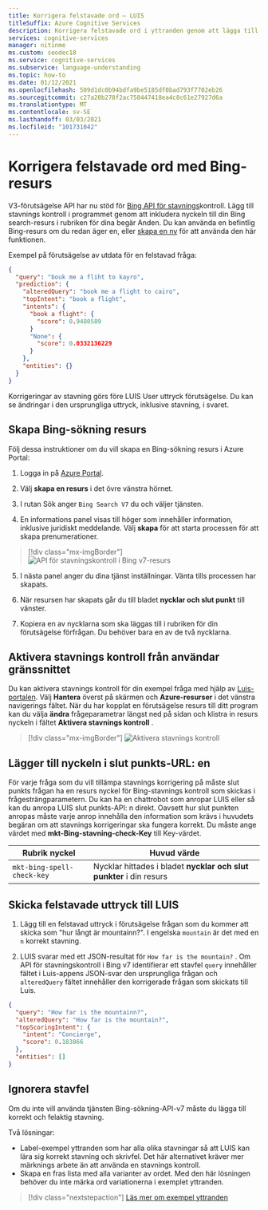 ```yaml
---
title: Korrigera felstavade ord – LUIS
titleSuffix: Azure Cognitive Services
description: Korrigera felstavade ord i yttranden genom att lägga till API för stavningskontroll i Bing v7 till LUIS slut punkts frågor.
services: cognitive-services
manager: nitinme
ms.custom: seodec18
ms.service: cognitive-services
ms.subservice: language-understanding
ms.topic: how-to
ms.date: 01/12/2021
ms.openlocfilehash: 509d1dc0b94bdfa9be5185df0bad793f7702eb26
ms.sourcegitcommit: c27a20b278f2ac758447418ea4c8c61e27927d6a
ms.translationtype: MT
ms.contentlocale: sv-SE
ms.lasthandoff: 03/03/2021
ms.locfileid: "101731042"
---
```

# <a name="correct-misspelled-words-with-bing-resource"></a>Korrigera felstavade ord med Bing-resurs

V3-förutsägelse API har nu stöd för [Bing API för stavnings](/bing/search-apis/bing-spell-check/overview)kontroll. Lägg till stavnings kontroll i programmet genom att inkludera nyckeln till din Bing search-resurs i rubriken för dina begär Anden. Du kan använda en befintlig Bing-resurs om du redan äger en, eller [skapa en ny](https://portal.azure.com/#create/Microsoft.BingSearch) för att använda den här funktionen. 

Exempel på förutsägelse av utdata för en felstavad fråga:

```json
{
  "query": "bouk me a fliht to kayro",
  "prediction": {
    "alteredQuery": "book me a flight to cairo",
    "topIntent": "book a flight",
    "intents": {
      "book a flight": {
        "score": 0.9480589
      }
      "None": {
        "score": 0.0332136229
      }
    },
    "entities": {}
  }
}
```

Korrigeringar av stavning görs före LUIS User uttryck förutsägelse. Du kan se ändringar i den ursprungliga uttryck, inklusive stavning, i svaret.

## <a name="create-bing-search-resource"></a>Skapa Bing-sökning resurs

Följ dessa instruktioner om du vill skapa en Bing-sökning resurs i Azure Portal:

1. Logga in på [Azure Portal](https://portal.azure.com).

2. Välj **skapa en resurs** i det övre vänstra hörnet.

3. I rutan Sök anger `Bing Search V7` du och väljer tjänsten.

4. En informations panel visas till höger som innehåller information, inklusive juridiskt meddelande. Välj **skapa** för att starta processen för att skapa prenumerationer.

> [!div class="mx-imgBorder"]
> ![API för stavningskontroll i Bing v7-resurs](./media/luis-tutorial-bing-spellcheck/bing-search-resource-portal.png)

5. I nästa panel anger du dina tjänst inställningar. Vänta tills processen har skapats.

6. När resursen har skapats går du till bladet **nycklar och slut punkt** till vänster. 

7. Kopiera en av nycklarna som ska läggas till i rubriken för din förutsägelse förfrågan. Du behöver bara en av de två nycklarna.

<!--
## Using the key in LUIS test panel
There are two places in LUIS to use the key. The first is in the [test panel](luis-interactive-test.md#view-bing-spell-check-corrections-in-test-panel). The key isn't saved into LUIS but instead is a session variable. You need to set the key every time you want the test panel to apply the Bing Spell Check API v7 service to the utterance. See [instructions](luis-interactive-test.md#view-bing-spell-check-corrections-in-test-panel) in the test panel for setting the key.
-->
## <a name="enable-spell-check-from-ui"></a>Aktivera stavnings kontroll från användar gränssnittet 
Du kan aktivera stavnings kontroll för din exempel fråga med hjälp av [Luis-portalen](https://www.luis.ai). Välj **Hantera** överst på skärmen och **Azure-resurser** i det vänstra navigerings fältet. När du har kopplat en förutsägelse resurs till ditt program kan du välja **ändra** frågeparametrar längst ned på sidan och klistra in resurs nyckeln i fältet **Aktivera stavnings kontroll** .
    
   > [!div class="mx-imgBorder"]
   > ![Aktivera stavnings kontroll](./media/luis-tutorial-bing-spellcheck/spellcheck-query-params.png)


## <a name="adding-the-key-to-the-endpoint-url"></a>Lägger till nyckeln i slut punkts-URL: en
För varje fråga som du vill tillämpa stavnings korrigering på måste slut punkts frågan ha en resurs nyckel för Bing-stavnings kontroll som skickas i frågesträngparametern. Du kan ha en chattrobot som anropar LUIS eller så kan du anropa LUIS slut punkts-API: n direkt. Oavsett hur slut punkten anropas måste varje anrop innehålla den information som krävs i huvudets begäran om att stavnings korrigeringar ska fungera korrekt. Du måste ange värdet med **mkt-Bing-stavning-check-Key** till Key-värdet.

|Rubrik nyckel|Huvud värde|
|--|--|
|`mkt-bing-spell-check-key`|Nycklar hittades i bladet **nycklar och slut punkter** i din resurs|

## <a name="send-misspelled-utterance-to-luis"></a>Skicka felstavade uttryck till LUIS
1. Lägg till en felstavad uttryck i förutsägelse frågan som du kommer att skicka som "hur långt är mountainn?". I engelska `mountain` är det med en `n` korrekt stavning.

2. LUIS svarar med ett JSON-resultat för `How far is the mountain?` . Om API för stavningskontroll i Bing v7 identifierar ett stavfel `query` innehåller fältet i Luis-appens JSON-svar den ursprungliga frågan och `alteredQuery` fältet innehåller den korrigerade frågan som skickats till Luis.

```json
{
  "query": "How far is the mountainn?",
  "alteredQuery": "How far is the mountain?",
  "topScoringIntent": {
    "intent": "Concierge",
    "score": 0.183866
  },
  "entities": []
}
```

## <a name="ignore-spelling-mistakes"></a>Ignorera stavfel

Om du inte vill använda tjänsten Bing-sökning-API-v7 måste du lägga till korrekt och felaktig stavning.

Två lösningar:

* Label-exempel yttranden som har alla olika stavningar så att LUIS kan lära sig korrekt stavning och skrivfel. Det här alternativet kräver mer märknings arbete än att använda en stavnings kontroll.
* Skapa en fras lista med alla varianter av ordet. Med den här lösningen behöver du inte märka ord variationerna i exemplet yttranden.


> [!div class="nextstepaction"]
> [Läs mer om exempel yttranden](./luis-how-to-add-entities.md)